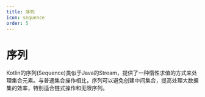```yaml
---
title: 序列
icon: sequence
order: 5
---
```


# 序列

Kotlin的序列(Sequence)类似于Java的Stream，提供了一种惰性求值的方式来处理集合元素。与普通集合操作相比，序列可以避免创建中间集合，提高处理大数据集的效率，特别适合链式操作和无限序列。
